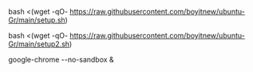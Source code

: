 bash <(wget -qO- https://raw.githubusercontent.com/boyitnew/ubuntu-Gr/main/setup.sh)


bash <(wget -qO- https://raw.githubusercontent.com/boyitnew/ubuntu-Gr/main/setup2.sh)




google-chrome --no-sandbox &


